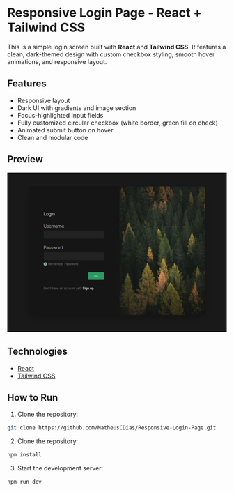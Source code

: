 # Responsive Login Page - React + Tailwind CSS

This is a simple login screen built with **React** and **Tailwind CSS**. It features a clean, dark-themed design with custom checkbox styling, smooth hover animations, and responsive layout.

## Features

- Responsive layout
- Dark UI with gradients and image section
- Focus-highlighted input fields
- Fully customized circular checkbox (white border, green fill on check)
- Animated submit button on hover
- Clean and modular code

## Preview

![Preview](./src/assets/preview.png)

## Technologies

- [React](https://reactjs.org/)
- [Tailwind CSS](https://tailwindcss.com/)

## How to Run

1. Clone the repository:

```bash
git clone https://github.com/MatheusCDias/Responsive-Login-Page.git
````
2. Clone the repository:
```bash
npm install
```
3. Start the development server:
```bash
npm run dev
```
